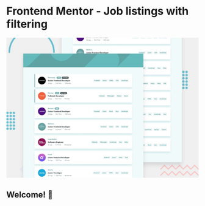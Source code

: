 # Frontend Mentor - Job listings with filtering

![Design preview for the Job listings with filtering coding challenge](./design/desktop-preview.jpg)

## Welcome! 👋

<!-- Thanks for checking out this front-end coding challenge.

[Frontend Mentor](https://www.frontendmentor.io) challenges help you improve your coding skills by building realistic projects.

**To do this challenge, you need a good understanding of HTML, CSS and JavaScript.** -->

